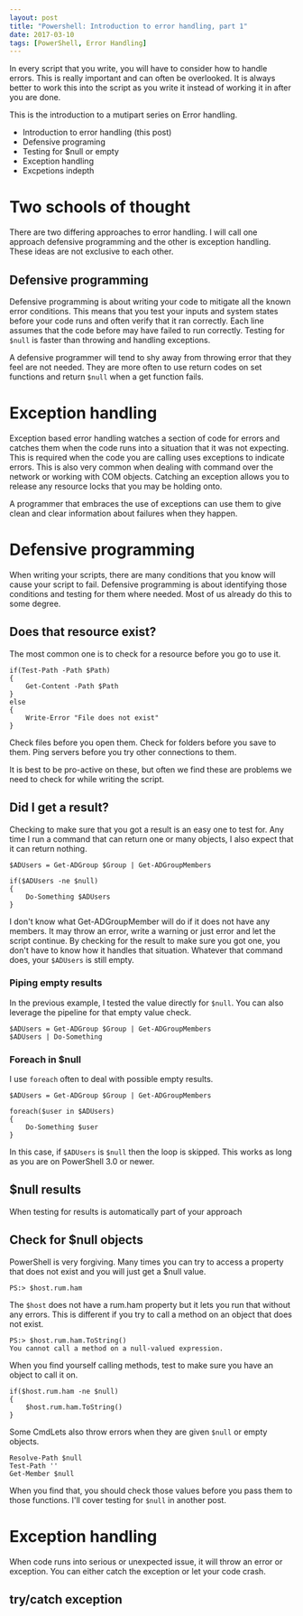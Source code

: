 ```yaml
---
layout: post
title: "Powershell: Introduction to error handling, part 1"
date: 2017-03-10
tags: [PowerShell, Error Handling]
---
```


In every script that you write, you will have to consider how to handle errors. This is really important and can often be overlooked. It is always better to work this into the script as you write it instead of working it in after you are done.

This is the introduction to a mutipart series on Error handling.

* Introduction to error handling (this post)
* Defensive programing
* Testing for $null or empty
* Exception handling
* Excpetions indepth

# Two schools of thought

There are two differing approaches to error handling. I will call one approach defensive programming and the other is exception handling. These ideas are not exclusive to each other. 

## Defensive programming

Defensive programming is about writing your code to mitigate all the known error conditions. This means that you test your inputs and system states before your code runs and often verify that it ran correctly. Each line assumes that the code before may have failed to run correctly. Testing for `$null` is faster than throwing and handling exceptions.

A defensive programmer will tend to shy away from throwing error that they feel are not needed. They are more often to use return codes on set functions and return `$null` when a get function fails. 

# Exception handling

Exception based error handling watches a section of code for errors and catches them when the code runs into a situation that it was not expecting. This is required when the code you are calling uses exceptions to indicate errors. This is also very common when dealing with command over the network or working with COM objects. Catching an exception allows you to release any resource locks that you may be holding onto.

A programmer that embraces the use of exceptions can use them to give clean and clear information about failures when they happen. 

# 



# Defensive programming

When writing your scripts, there are many conditions that you know will cause your script to fail. Defensive programming is about identifying those conditions and testing for them where needed. Most of us already do this to some degree.

## Does that resource exist?

The most common one is to check for a resource before you go to use it.

    if(Test-Path -Path $Path)
    {
        Get-Content -Path $Path
    }
    else
    {
        Write-Error "File does not exist"
    }

Check files before you open them. Check for folders before you save to them. Ping servers before you try other connections to them.

It is best to be pro-active on these, but often we find these are problems we need to check for while writing the script.

## Did I get a result?

Checking to make sure that you got a result is an easy one to test for. Any time I run a command that can return one or many objects, I also expect that it can return nothing.

    $ADUsers = Get-ADGroup $Group | Get-ADGroupMembers

    if($ADUsers -ne $null)
    {
        Do-Something $ADUsers
    }

I don't know what Get-ADGroupMember will do if it does not have any members. It may throw an error, write a warning or just error and let the script continue. By checking for the result to make sure you got one, you don't have to know how it handles that situation. Whatever that command does, your `$ADUsers` is still empty.

### Piping empty results

In the previous  example, I tested the value directly for `$null`. You can also leverage the pipeline for that empty value check.

    $ADUsers = Get-ADGroup $Group | Get-ADGroupMembers
    $ADUsers | Do-Something
    
### Foreach in $null

I use `foreach` often to deal with possible empty results.

    $ADUsers = Get-ADGroup $Group | Get-ADGroupMembers

    foreach($user in $ADUsers)
    {
        Do-Something $user
    }

In this case, if `$ADUsers` is `$null` then the loop is skipped. This works as long as you are on PowerShell 3.0 or newer.

## $null results

When testing for results is automatically part of your approach

## Check for $null objects

PowerShell is very forgiving. Many times you can try to access a property that does not exist and you will just get a $null value.

    PS:> $host.rum.ham

The `$host` does not have a rum.ham property but it lets you run that without any errors. This is different if you try to call a method on an object that does not exist.

    PS:> $host.rum.ham.ToString()
    You cannot call a method on a null-valued expression.

When you find yourself calling methods, test to make sure you have an object to call it on.

    if($host.rum.ham -ne $null)
    {
        $host.rum.ham.ToString()
    }

Some CmdLets also throw errors when they are given `$null` or empty objects. 

    Resolve-Path $null
    Test-Path ''
    Get-Member $null

When you find that, you should check those values before you pass them to those functions. I'll cover testing for `$null` in another post.

# Exception handling

When code runs into serious or unexpected issue, it will throw an error or exception.  You can either catch the exception or let your code crash. 

## try/catch exception

